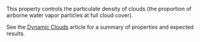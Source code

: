 This property controls the particulate density of clouds (the proportion
of airborne water vapor particles at full cloud cover).

See the [Dynamic
Clouds](/building-and-visuals/lighting-and-effects/index) article for a summary of properties and expected results.